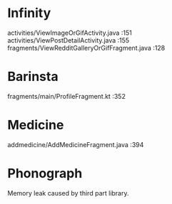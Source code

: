 # Infinity

activities/ViewImageOrGifActivity.java :151 <br>
activities/ViewPostDetailActivity.java :155 <br>
fragments/ViewRedditGalleryOrGifFragment.java :128 <br>

# Barinsta

fragments/main/ProfileFragment.kt :352 <br>

# Medicine

addmedicine/AddMedicineFragment.java :394 <br>

# Phonograph

Memory leak caused by third part library.